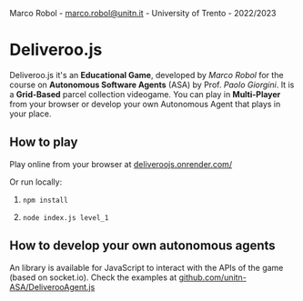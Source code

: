 Marco Robol - marco.robol@unitn.it - University of Trento - 2022/2023

# Deliveroo.js

Deliveroo.js it's an **Educational Game**, developed by *Marco Robol* for the course on **Autonomous Software Agents** (ASA) by Prof. *Paolo Giorgini*.
It is a **Grid-Based** parcel collection videogame.
You can play in **Multi-Player** from your browser or develop your own Autonomous Agent that plays in your place.

## How to play

Play online from your browser at [deliveroojs.onrender.com/](https://deliveroojs.onrender.com/)

Or run locally:

1. `npm install`

2. `node index.js level_1`

## How to develop your own autonomous agents

An library is available for JavaScript to interact with the APIs of the game (based on socket.io).
Check the examples at [github.com/unitn-ASA/DeliverooAgent.js](https://github.com/unitn-ASA/DeliverooAgent.js)
